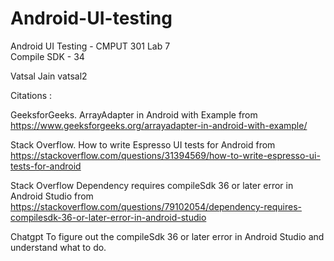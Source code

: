 # Android-UI-testing
Android UI Testing - CMPUT 301 Lab 7   
Compile SDK - 34

Vatsal Jain
vatsal2

Citations : 

GeeksforGeeks. 
ArrayAdapter in Android with Example
from https://www.geeksforgeeks.org/arrayadapter-in-android-with-example/

Stack Overflow. 
How to write Espresso UI tests for Android
from https://stackoverflow.com/questions/31394569/how-to-write-espresso-ui-tests-for-android

Stack Overflow
Dependency requires compileSdk 36 or later error in Android Studio
from https://stackoverflow.com/questions/79102054/dependency-requires-compilesdk-36-or-later-error-in-android-studio

Chatgpt 
To figure out the compileSdk 36 or later error in Android Studio and understand what to do.
